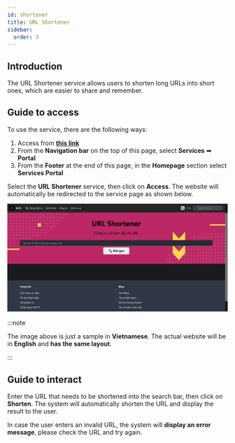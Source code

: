```yaml
---
id: shortener
title: URL Shortener
sidebar:
  order: 3
---
```


## Introduction

The URL Shortener service allows users to shorten long URLs into short ones, which are easier to share and remember.

## Guide to access

To use the service, there are the following ways:

1. Access from [**this link**](https://portal.builetuananh.name.vn/en/services)
2. From the **Navigation bar** on the top of this page, select **Services** ➡ **Portal**
3. From the **Footer** at the end of this page, in the **Homepage** section select **Services Portal**

Select the **URL Shortener** service, then click on **Access**. The website will automatically be redirected to the service page as shown below.

![url](../../../../assets/services/url.png)

:::note

The image above is just a sample in **Vietnamese**. The actual website will be in **English** and **has the same layout**.

:::

## Guide to interact

Enter the URL that needs to be shortened into the search bar, then click on **Shorten**. The system will automatically shorten the URL and display the result to the user.

In case the user enters an invalid URL, the system will **display an error message**, please check the URL and try again.

